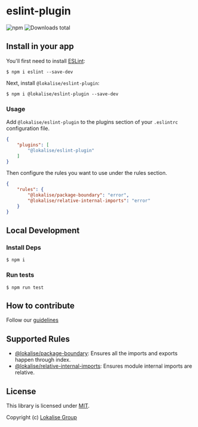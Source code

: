 # eslint-plugin

![npm](https://img.shields.io/npm/v/@lokalise/eslint-plugin)
![Downloads total](https://img.shields.io/npm/dt/@lokalise/eslint-plugin)

## Install in your app

You'll first need to install [ESLint](http://eslint.org):

```
$ npm i eslint --save-dev
```

Next, install `@lokalise/eslint-plugin`:

```
$ npm i @lokalise/eslint-plugin --save-dev
```

### Usage

Add `@lokalise/eslint-plugin` to the plugins section of your `.eslintrc` configuration file.

```json
{
    "plugins": [
        "@lokalise/eslint-plugin"
    ]
}
```

Then configure the rules you want to use under the rules section.

```json
{
    "rules": {
        "@lokalise/package-boundary": "error",
        "@lokalise/relative-internal-imports": "error"
    }
}
```

## Local Development

### Install Deps

```
$ npm i
```

### Run tests

```
$ npm run test
```

## How to contribute

Follow our [guidelines](CONTRIBUTING.md)

## Supported Rules

* [@lokalise/package-boundary](docs/rules/package-boundary.md): Ensures all the imports and exports happen through index.
* [@lokalise/relative-internal-imports](docs/rules/relative-internal-imports.md): Ensures module internal imports are relative.

## License

This library is licensed under [MIT](https://github.com/lokalise/eslint-plugin/blob/main/LICENSE).

Copyright (c) [Lokalise Group](http://lokalise.com)
